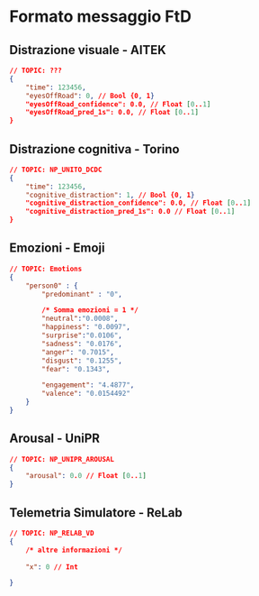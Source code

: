 # Formato messaggio FtD


## Distrazione visuale - AITEK
```json
// TOPIC: ???
{
    "time": 123456, 
    "eyesOffRoad": 0, // Bool {0, 1}
    "eyesOffRoad_confidence": 0.0, // Float [0..1]
    "eyesOffRoad_pred_1s": 0.0, // Float [0..1]
}
```

## Distrazione cognitiva - Torino
```json
// TOPIC: NP_UNITO_DCDC
{
    "time": 123456, 
    "cognitive_distraction": 1, // Bool {0, 1}
    "cognitive_distraction_confidence": 0.0, // Float [0..1]
    "cognitive_distraction_pred_1s": 0.0 // Float [0..1]
}
```

## Emozioni - Emoji
```json
// TOPIC: Emotions
{
    "person0" : {
        "predominant" : "0",

        /* Somma emozioni = 1 */
        "neutral":"0.0008",
        "happiness": "0.0097",
        "surprise":"0.0106",
        "sadness": "0.0176",
        "anger": "0.7015",
        "disgust": "0.1255",
        "fear": "0.1343",

        "engagement": "4.4877",
        "valence": "0.0154492"
    }
}
```

## Arousal - UniPR
```json
// TOPIC: NP_UNIPR_AROUSAL
{
    "arousal": 0.0 // Float [0..1]
}
```

## Telemetria Simulatore - ReLab
```json
// TOPIC: NP_RELAB_VD
{
    /* altre informazioni */
    
    "x": 0 // Int

}
```